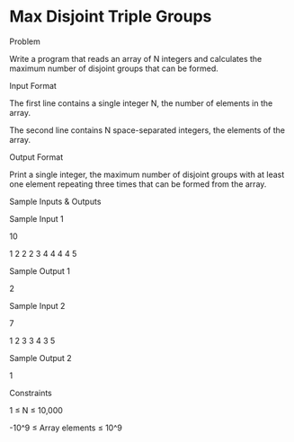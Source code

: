 # Max Disjoint Triple Groups

Problem





Write a program that reads an array of N integers and calculates the maximum number of disjoint groups that can be formed.





Input Format



The first line contains a single integer N, the number of elements in the array.

The second line contains N space-separated integers, the elements of the array.





Output Format



Print a single integer, the maximum number of disjoint groups with at least one element repeating three times that can be formed from the array.





Sample Inputs & Outputs



Sample Input 1

10

1 2 2 2 3 4 4 4 4 5



Sample Output 1

2







Sample Input 2

7

1 2 3 3 4 3 5



Sample Output 2

1







Constraints

1 ≤ N ≤ 10,000

-10^9 ≤ Array elements ≤ 10^9




